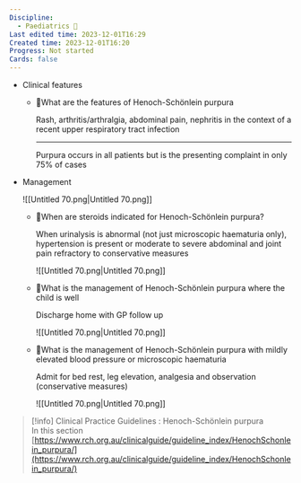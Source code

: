 ```yaml
---
Discipline:
  - Paediatrics 👶
Last edited time: 2023-12-01T16:29
Created time: 2023-12-01T16:20
Progress: Not started
Cards: false
---
```

- Clinical features
    - 🍒What are the features of Henoch-Schönlein purpura
        
        Rash, arthritis/arthralgia, abdominal pain, nephritis in the context of a recent upper respiratory tract infection
        
        ---
        
        Purpura occurs in all patients but is the presenting complaint in only 75% of cases
        
- Management
    
    ![[Untitled 70.png|Untitled 70.png]]
    
    - 🍒When are steroids indicated for Henoch-Schönlein purpura?
        
        When urinalysis is abnormal (not just microscopic haematuria only), hypertension is present or moderate to severe abdominal and joint pain refractory to conservative measures
        
        ![[Untitled 70.png|Untitled 70.png]]
        
    - 🍒What is the management of Henoch-Schönlein purpura where the child is well
        
        Discharge home with GP follow up
        
        ![[Untitled 70.png|Untitled 70.png]]
        
    - 🍒What is the management of Henoch-Schönlein purpura with mildly elevated blood pressure or microscopic haematuria
        
        Admit for bed rest, leg elevation, analgesia and observation (conservative measures)
        
        ![[Untitled 70.png|Untitled 70.png]]
        

> [!info] Clinical Practice Guidelines : Henoch-Schönlein purpura  
> In this section  
> [https://www.rch.org.au/clinicalguide/guideline_index/HenochSchonlein_purpura/](https://www.rch.org.au/clinicalguide/guideline_index/HenochSchonlein_purpura/)